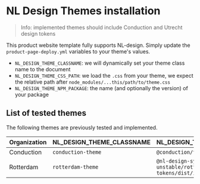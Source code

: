 # NL Design Themes installation

> Info: implemented themes should include Conduction and Utrecht design tokens

This product website template fully supports NL-design. Simply update the `product-page-deploy.yml` variables to your theme's values.

- `NL_DESIGN_THEME_CLASSNAME`: we will dynamically set your theme class name to the document
- `NL_DESIGN_THEME_CSS_PATH`: we load the `.css` from your theme, we expect the relative path after `node_modules/...this/path/to/theme.css`
- `NL_DESIGN_THEME_NPM_PACKAGE`: the name (and optionally the version) of your package

## List of tested themes

The following themes are previously tested and implemented.

|Organization|NL_DESIGN_THEME_CLASSNAME|NL_DESIGN_THEME_CSS_PATH|NL_DESIGN_THEME_NPM_PACKAGE|
|---|---|---|---|
|Conduction|`conduction-theme`|`@conduction/theme/theme.css`|`@conduction/theme@1.0.2`|
|Rotterdam|`rotterdam-theme`|`@nl-design-system-unstable/rotterdam-design-tokens/dist/index.css`|`@nl-design-system-unstable/rotterdam-design-tokens`|
